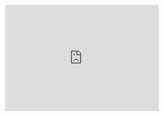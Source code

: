 <iframe src="http://stephanfowler.com/gu-live-hack/#snapshots" style="
    border: 0;
    float:  left;
    clear: left;
    width: 100%;
    height: 348px;
"></iframe>
